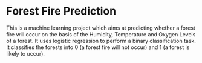 # Forest Fire Prediction
This is a machine learning project which aims at predicting whether a forest fire will occur on the basis of the Humidity, Temperature and Oxygen Levels of a forest. It uses logistic regression to perform a binary classification task. It classifies the forests into 0 (a forest fire will not occur) and 1 (a forest is likely to uccur).
